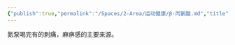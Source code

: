 ```yaml
---
{"publish":true,"permalink":"/Spaces/2-Area/运动健康/β-丙氨酸.md","title":"β-丙氨酸","created":"2022-10-21","modified":"2023-03-14","cssclasses":""}
---
```



氮泵喝完有的刺痛，麻痹感的主要来源。
